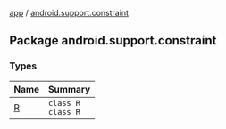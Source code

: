 [app](../index.md) / [android.support.constraint](./index.md)

## Package android.support.constraint

### Types

| Name | Summary |
|---|---|
| [R](-r/index.md) | `class R`<br>`class R` |
